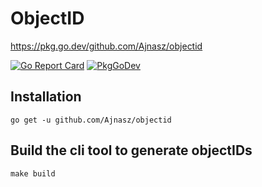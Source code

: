 # ObjectID

https://pkg.go.dev/github.com/Ajnasz/objectid

[![Go Report Card](https://goreportcard.com/badge/github.com/Ajnasz/objectid?style=flat-square)](https://goreportcard.com/report/github.com/Ajnasz/objectid)
[![PkgGoDev](https://pkg.go.dev/badge/mod/github.com/Ajnasz/objectid)](https://pkg.go.dev/mod/github.com/Ajnasz/objectid)

## Installation

```
go get -u github.com/Ajnasz/objectid
```

## Build the cli tool to generate objectIDs

```
make build
```
